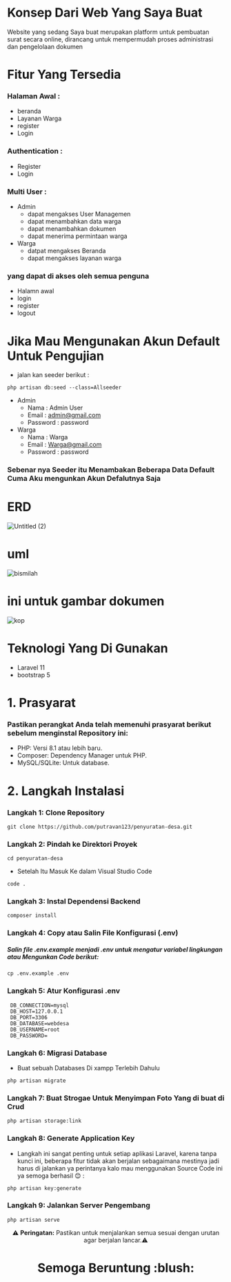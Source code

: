 # Konsep Dari Web Yang Saya Buat
Website yang sedang Saya buat merupakan platform untuk pembuatan surat secara online, dirancang untuk mempermudah proses administrasi dan pengelolaan dokumen

# Fitur Yang Tersedia
### Halaman Awal : 
- beranda
- Layanan Warga
- register 
- Login
### Authentication :
- Register
- Login
### Multi User :
- Admin
   * dapat mengakses User Managemen
   * dapat menambahkan data warga
   * dapat menambahkan dokumen
   * dapat menerima permintaan warga
- Warga
  * datpat mengakses Beranda
  * dapat mengakses layanan warga
### yang dapat di akses oleh semua penguna
- Halamn awal
- login
- register
- logout
  
# Jika Mau Mengunakan Akun Default Untuk Pengujian 
- jalan kan seeder berikut :
```
php artisan db:seed --class=Allseeder
```
  - Admin
    * Nama : Admin User
    * Email : admin@gmail.com
    * Password : password
  - Warga
    * Nama : Warga
    * Email : Warga@gmail.com
    * Password : password
### Sebenar nya Seeder itu Menambakan Beberapa Data Default Cuma Aku mengunkan Akun Defalutnya Saja 
  
# ERD
![Untitled (2)](https://github.com/user-attachments/assets/1236117f-3543-40ad-89f7-bd1faac3cb99)

# uml
![bismilah](https://github.com/user-attachments/assets/9024752d-e443-40a6-a4e3-6c3d172f8070)

# ini untuk gambar dokumen
![kop](https://github.com/user-attachments/assets/957190c1-9542-427f-9255-a4d772b7ba14)

# Teknologi Yang Di Gunakan
- Laravel 11
- bootstrap 5
# 1. Prasyarat 
### Pastikan perangkat Anda telah memenuhi prasyarat berikut sebelum menginstal Repository ini:

- PHP: Versi 8.1 atau lebih baru.
- Composer: Dependency Manager untuk PHP.
- MySQL/SQLite: Untuk database.

# 2. Langkah Instalasi  

### Langkah 1: Clone Repository 
```
git clone https://github.com/putravan123/penyuratan-desa.git
```
### Langkah 2: Pindah ke Direktori Proyek 

```
cd penyuratan-desa
```
- Setelah Itu Masuk Ke dalam Visual Studio Code

```
code .
```
### Langkah 3: Instal Dependensi Backend
```
composer install
```
### Langkah 4: Copy atau Salin File Konfigurasi (.env)

##### Salin file .env.example menjadi .env untuk mengatur variabel lingkungan atau Mengunkan Code berikut:

```
cp .env.example .env
```

### Langkah 5: Atur Konfigurasi .env

```
 DB_CONNECTION=mysql
 DB_HOST=127.0.0.1
 DB_PORT=3306
 DB_DATABASE=webdesa
 DB_USERNAME=root
 DB_PASSWORD=
```

### Langkah 6: Migrasi Database

- Buat sebuah Databases Di xampp Terlebih Dahulu

```
php artisan migrate
```

### Langkah 7: Buat Strogae Untuk Menyimpan Foto Yang di buat di Crud
```
php artisan storage:link
```

### Langkah 8: Generate Application Key

- Langkah ini sangat penting untuk setiap aplikasi Laravel, karena tanpa kunci ini, beberapa fitur tidak akan berjalan sebagaimana mestinya jadi harus di jalankan ya perintanya kalo mau menggunakan Source Code ini ya semoga berhasil :blush: :

```
php artisan key:generate
```

### Langkah 9: Jalankan Server Pengembang

```
php artisan serve
```


<p align="center">
⚠️ <strong>Peringatan:</strong> Pastikan untuk menjalankan semua sesuai dengan urutan agar berjalan lancar.⚠️
</p>
<h1 align="center">Semoga Beruntung :blush:</h1>


